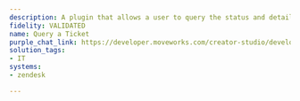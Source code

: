 ```yaml
---
description: A plugin that allows a user to query the status and details of a ticket.
fidelity: VALIDATED
name: Query a Ticket
purple_chat_link: https://developer.moveworks.com/creator-studio/developer-tools/purple-chat/?conversation=%7B%22startTimestamp%22%3A%2211%3A43%2BAM%22%2C%22messages%22%3A%5B%7B%22parts%22%3A%5B%7B%22richText%22%3A%22%3Cp%3EOkay%2C+I%27ll+get+you+the+details+for+ticket+3201+from+Zendesk.%3C%2Fp%3E%22%7D%2C%7B%22reasoningSteps%22%3A%5B%7B%22richText%22%3A%22%3Cp%3EWorking+on%3A+%E2%80%9CDetails+for+ticket+3201+in+Zendesk%E2%80%9D%3C%2Fp%3E%22%2C%22status%22%3A%22success%22%7D%2C%7B%22richText%22%3A%22%3Cp%3ERetrieving+ticket+information+for+%E2%80%9C3201%5C%22%3C%2Fp%3E%22%2C%22status%22%3A%22success%22%7D%2C%7B%22richText%22%3A%22%3Cp%3E%3Cem%3ESummarizing+based+on+%3C%2Fem%3E%3Cstrong%3E1%3C%2Fstrong%3E%3Cem%3E+top+resource%3C%2Fem%3E%3C%2Fp%3E%22%2C%22status%22%3A%22success%22%7D%5D%7D%5D%2C%22role%22%3A%22assistant%22%2C%22showFeedbackTray%22%3Afalse%7D%2C%7B%22parts%22%3A%5B%7B%22richText%22%3A%22%3Cp%3E%3Ca+href%3D%5C%22google.com%5C%22%3E%3Cstrong%3E3201%3A%3C%2Fstrong%3E%3C%2Fa%3E%3Cstrong%3E+Issue+with+password+reset%3C%2Fstrong%3E%3Cbr%3E%5Cn%3Cbr%3E%5Cn%3Cstrong%3EStatus%3C%2Fstrong%3E%3Cbr%3E%5CnOpen%3Cbr%3E%5Cn%3Cbr%3E%5Cn%3Cstrong%3ELast+Activity%3C%2Fstrong%3E%3Cbr%3E%5CnUser+submitted+the+request%3Cbr%3E%5Cn%3Cbr%3E%5Cn%3Cstrong%3ERequested+for%3Cbr%3E%5Cn%3C%2Fstrong%3EKyle+K%3Cstrong%3E%3Cbr%3E%5Cn%3Cbr%3E%5CnCreated+at%3Cbr%3E%5Cn%3C%2Fstrong%3EMonday%2C+March+1%2C+2025+-+10%3A00AM+PST%3Cbr%3E%5Cn%3Cbr%3E%5Cn%3Cstrong%3EAssignee%3A%3C%2Fstrong%3E%3Cbr%3E%5CnUnassigned%3Cbr%3E%5Cn%3C%2Fp%3E%22%7D%2C%7B%22richText%22%3A%22%3Cp%3EYou+can+%3Cstrong%3Eadd+comments+or+attachments%3C%2Fstrong%3E+related+to+%3Cstrong%3E3201%3C%2Fstrong%3E.%3C%2Fp%3E%22%7D%2C%7B%22buttons%22%3A%5B%7B%22buttonText%22%3A%22Add+comment%22%7D%2C%7B%22buttonText%22%3A%22Close+issue%22%7D%2C%7B%22buttonText%22%3A%22%E2%9C%94%EF%B8%8F+Got+it%2C+thanks%22%7D%5D%7D%2C%7B%22citations%22%3A%5B%7B%22citationTitle%22%3A%223201%22%2C%22connectorName%22%3A%22zendesk%22%7D%5D%7D%5D%2C%22role%22%3A%22assistant%22%7D%5D%7D
solution_tags:
- IT
systems:
- zendesk

---
```

